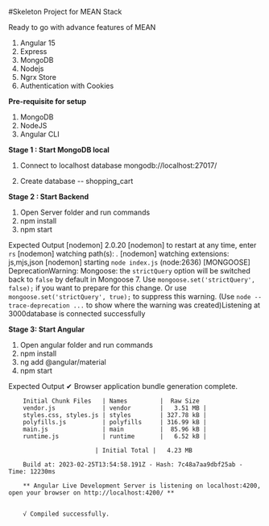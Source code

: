#Skeleton Project for MEAN Stack

Ready to go with advance features of MEAN
1) Angular 15
2) Express
3) MongoDB
4) Nodejs
5) Ngrx Store
6) Authentication with Cookies

**Pre-requisite for setup**
1) MongoDB
2) NodeJS
3) Angular CLI

**Stage 1 : Start MongoDB local**
1) Connect to localhost database
    mongodb://localhost:27017/

2) Create database -- shopping_cart

**Stage 2 : Start Backend**
1) Open Server folder and run commands
2)   npm install
3)   npm start
  
  Expected Output
        [nodemon] 2.0.20
        [nodemon] to restart at any time, enter `rs`
[nodemon] watching path(s): *.*
[nodemon] watching extensions: js,mjs,json
[nodemon] starting `node index.js`
(node:2636) [MONGOOSE] DeprecationWarning: Mongoose: the `strictQuery` option will be switched back to `false` by default in Mongoose 7. Use `mongoose.set('strictQuery', false);` if you want to prepare for this change. Or use `mongoose.set('strictQuery', true);` to suppress this warning.
(Use `node --trace-deprecation ...` to show where the warning was created)Listening at 3000database is connected successfully

**Stage 3: Start Angular**
1) Open angular folder and run commands
2)   npm install
3)   ng add @angular/material
4)   npm start

 Expected Output
        ✔ Browser application bundle generation complete.

        Initial Chunk Files   | Names         |  Raw Size
        vendor.js             | vendor        |   3.51 MB |
        styles.css, styles.js | styles        | 327.78 kB |
        polyfills.js          | polyfills     | 316.99 kB |
        main.js               | main          |  85.96 kB |
        runtime.js            | runtime       |   6.52 kB |

                            | Initial Total |   4.23 MB

        Build at: 2023-02-25T13:54:58.191Z - Hash: 7c48a7aa9dbf25ab - Time: 12230ms

        ** Angular Live Development Server is listening on localhost:4200, open your browser on http://localhost:4200/ **  


        √ Compiled successfully.
